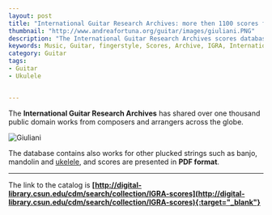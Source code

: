 ```yaml
---
layout: post
title: "International Guitar Research Archives: more then 1100 scores for classical guitar"
thumbnail: "http://www.andreafortuna.org/guitar/images/giuliani.PNG"
description: "The International Guitar Research Archives scores database features over one thousand public domain works from composers and arrangers across the globe."
keywords: Music, Guitar, fingerstyle, Scores, Archive, IGRA, International Guitar Research Archives, ukulele, banjo, mandolin
category: Guitar
tags: 
- Guitar
- Ukulele


---
```


The **International Guitar Research Archives** has shared over one thousand public domain works from composers and arrangers across the globe.

![Giuliani](http://www.andreafortuna.org/guitar/images/giuliani.PNG)

The database contains also  works for other plucked strings such as banjo, mandolin and [ukelele](/ukulele/), and scores are presented in **PDF format**.  

<hr/>

The link to the catalog is **[http://digital-library.csun.edu/cdm/search/collection/IGRA-scores](http://digital-library.csun.edu/cdm/search/collection/IGRA-scores){:target="_blank"}**
